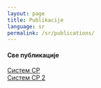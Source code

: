 ```yaml
---
layout: page
title: Publikacije
language: sr
permalink: /sr/publications/
---
```


<h4>Све публикације</h4>

<a href="http://www.bhas.ba/data/Dokumenti/pdf/sistembs.pdf" target="_blank">Систем СР</a><br>
<a href="http://www.bhas.ba/data/Dokumenti/pdf/sistembs.pdf" target="_blank">Систем СР 2</a>
